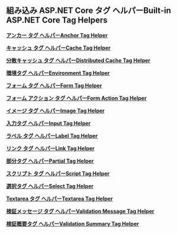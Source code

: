 ## <a name="built-in-aspnet-core-tag-helpers"></a><span data-ttu-id="53c5c-101">組み込み ASP.NET Core タグ ヘルパー</span><span class="sxs-lookup"><span data-stu-id="53c5c-101">Built-in ASP.NET Core Tag Helpers</span></span>

<span data-ttu-id="53c5c-102">**[アンカー タグ ヘルパー](xref:mvc/views/tag-helpers/builtin-th/anchor-tag-helper)**</span><span class="sxs-lookup"><span data-stu-id="53c5c-102">**[Anchor Tag Helper](xref:mvc/views/tag-helpers/builtin-th/anchor-tag-helper)**</span></span>

<span data-ttu-id="53c5c-103">**[キャッシュ タグ ヘルパー](xref:mvc/views/tag-helpers/builtin-th/cache-tag-helper)**</span><span class="sxs-lookup"><span data-stu-id="53c5c-103">**[Cache Tag Helper](xref:mvc/views/tag-helpers/builtin-th/cache-tag-helper)**</span></span>

<span data-ttu-id="53c5c-104">**[分散キャッシュ タグ ヘルパー](xref:mvc/views/tag-helpers/builtin-th/distributed-cache-tag-helper)**</span><span class="sxs-lookup"><span data-stu-id="53c5c-104">**[Distributed Cache Tag Helper](xref:mvc/views/tag-helpers/builtin-th/distributed-cache-tag-helper)**</span></span>

<span data-ttu-id="53c5c-105">**[環境タグ ヘルパー](xref:mvc/views/tag-helpers/builtin-th/environment-tag-helper)**</span><span class="sxs-lookup"><span data-stu-id="53c5c-105">**[Environment Tag Helper](xref:mvc/views/tag-helpers/builtin-th/environment-tag-helper)**</span></span>

<span data-ttu-id="53c5c-106">**[フォーム タグ ヘルパー](xref:mvc/views/working-with-forms#the-form-tag-helper)**</span><span class="sxs-lookup"><span data-stu-id="53c5c-106">**[Form Tag Helper](xref:mvc/views/working-with-forms#the-form-tag-helper)**</span></span>

<span data-ttu-id="53c5c-107">**[フォーム アクション タグ ヘルパー](xref:mvc/views/working-with-forms#the-form-action-tag-helper)**</span><span class="sxs-lookup"><span data-stu-id="53c5c-107">**[Form Action Tag Helper](xref:mvc/views/working-with-forms#the-form-action-tag-helper)**</span></span>

<span data-ttu-id="53c5c-108">**[イメージ タグ ヘルパー](xref:mvc/views/tag-helpers/builtin-th/image-tag-helper)**</span><span class="sxs-lookup"><span data-stu-id="53c5c-108">**[Image Tag Helper](xref:mvc/views/tag-helpers/builtin-th/image-tag-helper)**</span></span>

<span data-ttu-id="53c5c-109">**[入力タグ ヘルパー](xref:mvc/views/working-with-forms#the-input-tag-helper)**</span><span class="sxs-lookup"><span data-stu-id="53c5c-109">**[Input Tag Helper](xref:mvc/views/working-with-forms#the-input-tag-helper)**</span></span>

<span data-ttu-id="53c5c-110">**[ラベル タグ ヘルパー](xref:mvc/views/working-with-forms#the-label-tag-helper)**</span><span class="sxs-lookup"><span data-stu-id="53c5c-110">**[Label Tag Helper](xref:mvc/views/working-with-forms#the-label-tag-helper)**</span></span>

<span data-ttu-id="53c5c-111">**[リンク タグ ヘルパー](xref:mvc/views/tag-helpers/builtin-th/link-tag-helper)**</span><span class="sxs-lookup"><span data-stu-id="53c5c-111">**[Link Tag Helper](xref:mvc/views/tag-helpers/builtin-th/link-tag-helper)**</span></span>

<span data-ttu-id="53c5c-112">**[部分タグ ヘルパー](xref:mvc/views/tag-helpers/builtin-th/partial-tag-helper)**</span><span class="sxs-lookup"><span data-stu-id="53c5c-112">**[Partial Tag Helper](xref:mvc/views/tag-helpers/builtin-th/partial-tag-helper)**</span></span>

<span data-ttu-id="53c5c-113">**[スクリプト タグ ヘルパー](xref:mvc/views/tag-helpers/builtin-th/script-tag-helper)**</span><span class="sxs-lookup"><span data-stu-id="53c5c-113">**[Script Tag Helper](xref:mvc/views/tag-helpers/builtin-th/script-tag-helper)**</span></span>

<span data-ttu-id="53c5c-114">**[選択タグ ヘルパー](xref:mvc/views/working-with-forms#the-select-tag-helper)**</span><span class="sxs-lookup"><span data-stu-id="53c5c-114">**[Select Tag Helper](xref:mvc/views/working-with-forms#the-select-tag-helper)**</span></span>

<span data-ttu-id="53c5c-115">**[Textarea タグ ヘルパー](xref:mvc/views/working-with-forms#the-textarea-tag-helper)**</span><span class="sxs-lookup"><span data-stu-id="53c5c-115">**[Textarea Tag Helper](xref:mvc/views/working-with-forms#the-textarea-tag-helper)**</span></span>

<span data-ttu-id="53c5c-116">**[検証メッセージ タグ ヘルパー](xref:mvc/views/working-with-forms#the-validation-message-tag-helper)**</span><span class="sxs-lookup"><span data-stu-id="53c5c-116">**[Validation Message Tag Helper](xref:mvc/views/working-with-forms#the-validation-message-tag-helper)**</span></span>

<span data-ttu-id="53c5c-117">**[検証概要タグ ヘルパー](xref:mvc/views/working-with-forms#the-validation-summary-tag-helper)**</span><span class="sxs-lookup"><span data-stu-id="53c5c-117">**[Validation Summary Tag Helper](xref:mvc/views/working-with-forms#the-validation-summary-tag-helper)**</span></span>
